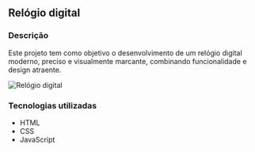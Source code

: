 ## Relógio digital 

### Descrição

Este projeto tem como objetivo o desenvolvimento de um relógio digital moderno, preciso e visualmente marcante, combinando funcionalidade e design atraente.

![Relógio digital](https://github.com/user-attachments/assets/2eac4e67-3dad-4fb3-ad28-4a8cb19ec4b7)

### Tecnologias utilizadas

* HTML
* CSS
* JavaScript
